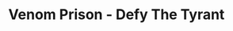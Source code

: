 ---
layout: album
title: Venom Prison - Defy The Tyrant
description: s/t demo
modified: 2015-01-04
tags: [death metal, hardcore, uk]
comments: false
share: false
albumid: 2183949622
facebook: //www.facebook.com/venomprison
bandcamp: //venomprison.bandcamp.com/releases
myspace: 
image:
  feature: content/venom_prison/logo.jpg
---